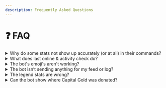 ```yaml
---
description: Frequently Asked Questions
---
```


# ❓ FAQ



<details>

<summary>Why do some stats not show up accurately (or at all) in their commands?</summary>

ClashKing can only get this info if the clan is tracked, which can be done by linking a clan to a  server with `/addclan`. This is because this info is not given by the API and it's not feasible or possible to track millions of clans arbitrarily (for more detailed things at least).

</details>

<details>

<summary>What does last online &#x26; activity check do?</summary>

check for changes in the following to detect when a player was last online:

* name change
* attack win
* raid attack
* clan capital donation
* war attack
* cc donation
* war star gain
* war preference change
* obstacle removed
* builder base trophy change
* gold pass points earned
* clan games points earned
* gold, elixir, or DE looted

Each tracking period (approx 3 mins) that one of these is found, +1 is added to activity score

</details>

<details>

<summary>The bot's emoji's aren't working?</summary>

The server _@/everyone_ role has to have the “use external emojis” permission.

</details>

<details>

<summary>The bot isn’t sending anything for my feed or log?</summary>

* Use `/setup list` and confirm it is (still) set up
* Give it some time, up to 10 minutes after an event has happened in game - due to looping and api cache times (especially on the first time a clan has been set up)
* Check your channel/bot permissions, especially if you did not give ClashKing admin. _If you did not give the bot admin privileges, we do not provide support to fix your permissions._

</details>

<details>

<summary>The legend stats are wrong?</summary>

Well it depends - It helps to understand deeper how this bot works. As mentioned above, there can be errors because the api doesn’t directly give legends stats. \
\
This bot works by checking player's trophies non-stop. If the trophies go up, it’s an attack. If they go down, it’s a defense. Sounds good, except, the api doesn’t update _immediately_ - it can take up to 5 minutes. In those few minutes, the trophies (how we’re checking hits/defenses) could change in a few ways that can trip up the bot. \
\
1\. Two attacks in a short time frame - in this case you will see stats like +68. That’s 2 hits, and it’s 100% accurate for all intents & purposes. \
2\. Two defenses happen at same time, same as above but something like -68. \
3\. Where we can get some inaccuracy, a defense & attack happen at same time. You may get something like +4, if a +30 attack and -26 defense happen at same time. \
\
Always- the net gain/loss for the day will be accurate.

</details>

<details>

<summary>Can the bot show where Capital Gold was donated?</summary>

No, the API does not provide this information for ClashKing to be able to share

</details>

